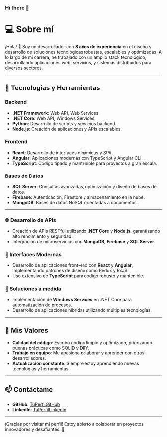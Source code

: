 ### Hi there 👋

# 💻 Sobre mí  

¡Hola! 👋 Soy un desarrollador con **8 años de experiencia** en el diseño y desarrollo de soluciones tecnológicas robustas, escalables y optimizadas. A lo largo de mi carrera, he trabajado con un amplio stack tecnológico, desarrollando aplicaciones web, servicios, y sistemas distribuidos para diversos sectores.  

---

## 🚀 Tecnologías y Herramientas  

### Backend  
- **.NET Framework**: Web API, Web Services.  
- **.NET Core**: Web API, Windows Services.  
- **Python**: Desarrollo de scripts y servicios backend.  
- **Node.js**: Creación de aplicaciones y APIs escalables.  

### Frontend  
- **React**: Desarrollo de interfaces dinámicas y SPA.  
- **Angular**: Aplicaciones modernas con TypeScript y Angular CLI.  
- **TypeScript**: Código tipado y mantenible para proyectos a gran escala.  

### Bases de Datos  
- **SQL Server**: Consultas avanzadas, optimización y diseño de bases de datos.  
- **Firebase**: Autenticación, Firestore y almacenamiento en la nube.  
- **MongoDB**: Bases de datos NoSQL orientadas a documentos.  

---

### 🌐 Desarrollo de APIs  
- Creación de APIs RESTful utilizando **.NET Core** y **Node.js**, garantizando alto rendimiento y seguridad.  
- Integración de microservicios con **MongoDB**, **Firebase** y **SQL Server**.  

### 🎨 Interfaces Modernas  
- Desarrollo de aplicaciones front-end con **React** y **Angular**, implementando patrones de diseño como Redux y RxJS.  
- Uso extensivo de **TypeScript** para código robusto y mantenible.  

### 🧰 Soluciones a medida  
- Implementación de **Windows Services** en .NET Core para automatización de procesos.  
- Desarrollo de aplicaciones híbridas utilizando múltiples tecnologías.  

---

## 🌟 Mis Valores  
- **Calidad del código**: Escribo código limpio y optimizado, priorizando buenas prácticas como SOLID y DRY.  
- **Trabajo en equipo**: Me apasiona colaborar y aprender con otros desarrolladores.  
- **Actualización constante**: Siempre estoy aprendiendo nuevas tecnologías y herramientas.  

---

## 📫 Contáctame  
- **GitHub**: [TuPerfilGitHub](https://github.com/jsalio)  
- **LinkedIn**: [TuPerfilLinkedIn](https://www.linkedin.com/in/jorge-augusto-rodriguez-encarnacion-1b1305b5/)  

---

¡Gracias por visitar mi perfil! Estoy abierto a colaborar en proyectos innovadores y desafiantes. 🚀
